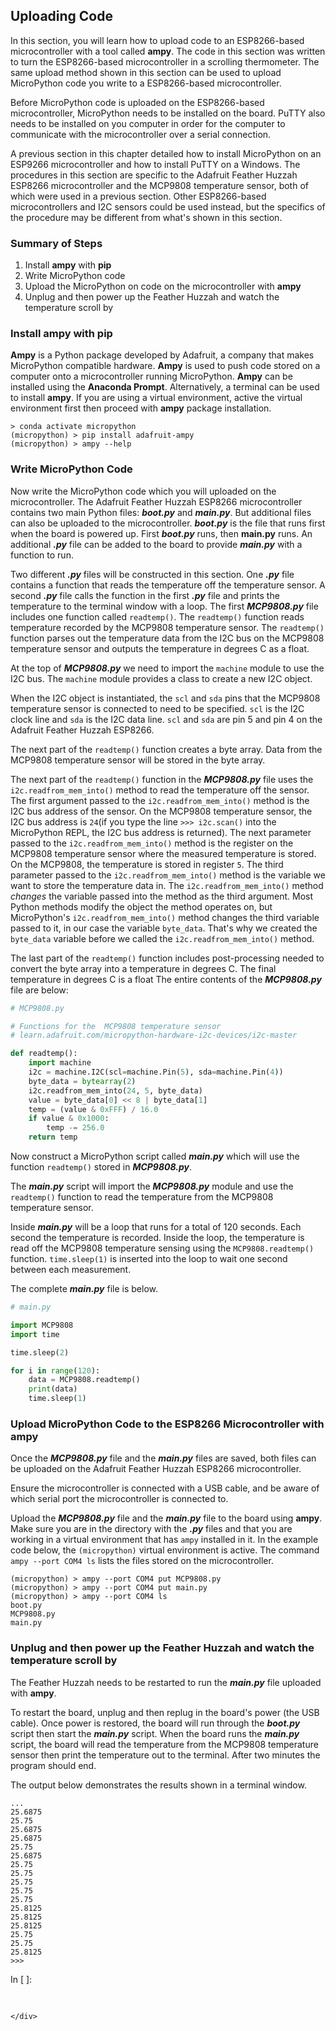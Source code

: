 
## Uploading Code
In this section, you will learn how to upload code to an ESP8266-based microcontroller with a tool called **ampy**. The code in this section was written to turn the ESP8266-based microcontroller in a scrolling thermometer. The same upload method shown in this section can be used to upload MicroPython code you write to a ESP8266-based microcontroller.

Before MicroPython code is uploaded on the ESP8266-based microcontroller, MicroPython needs to be installed on the board. PuTTY also needs to be installed on you computer in order for the computer to communicate with the microcontroller over a serial connection.

A previous section in this chapter detailed how to install MicroPython on an ESP9266 microcontroller and how to install PuTTY on a Windows. The procedures in this section are specific to the Adafruit Feather Huzzah ESP8266 microcontroller and the MCP9808 temperature sensor, both of which were used in a previous section. Other ESP8266-based microcontrollers and I2C sensors could be used instead, but the specifics of the procedure may be different from what's shown in this section.
### Summary of Steps
1. Install **ampy** with **pip**
2. Write MicroPython code 
3. Upload the MicroPython on code on the microcontroller with **ampy**
4. Unplug and then power up the Feather Huzzah and watch the temperature scroll by
### Install ampy with pip

**Ampy** is a Python package developed by Adafruit, a company that makes MicroPython compatible hardware. **Ampy** is used to push code stored on a computer onto a microcontroller running MicroPython. **Ampy** can be installed using the **Anaconda Prompt**. Alternatively, a terminal can be used to install **ampy**. If you are using a virtual environment, active the virtual environment first then proceed with **ampy** package installation.
```text
> conda activate micropython
(micropython) > pip install adafruit-ampy
(micropython) > ampy --help
```
### Write MicroPython Code
Now write the MicroPython code which you will uploaded on the microcontroller. The Adafruit Feather Huzzah ESP8266 microcontroller contains two main Python files: **_boot.py_** and **_main.py_**. But additional files can also be uploaded to the microcontroller. **_boot.py_** is the file that runs first when the board is powered up. First **_boot.py_** runs, then **main.py** runs. An additional **_.py_** file can be added to the board to provide **_main.py_** with a function to run.

Two different **_.py_** files will be constructed in this section. One **_.py_** file contains a function that reads the temperature off the temperature sensor. A second **_.py_** file calls the function in the first **_.py_** file and prints the temperature to the terminal window with a loop.
The first **_MCP9808.py_** file includes one function called ```readtemp()```. The ```readtemp()``` function reads temperature recorded by the MCP9808 temperature sensor.  The ```readtemp()``` function parses out the temperature data from the I2C bus on the MCP9808 temperature sensor and outputs the temperature in degrees C as a float.

At the top of **_MCP9808.py_** we need to import the ```machine``` module to use the I2C bus. The ```machine``` module provides a class to create a new I2C object. 

When the I2C object is instantiated, the ```scl``` and ```sda``` pins that the MCP9808 temperature sensor is connected to need to be specified. ```scl``` is the I2C clock line and ```sda``` is the I2C data line.  ```scl``` and ```sda```  are pin 5 and pin 4 on the Adafruit Feather Huzzah ESP8266. 

The next part of the ```readtemp()``` function creates a byte array. Data from the MCP9808 temperature sensor will be stored in the byte array. 

The next part of the ```readtemp()``` function in the **_MCP9808.py_** file uses the ```i2c.readfrom_mem_into()``` method to read the temperature off the sensor. The first argument passed to the ```i2c.readfrom_mem_into()``` method is the I2C bus address of the sensor. On the MCP9808 temperature sensor, the I2C bus address is ```24```(if you type the line ```>>> i2c.scan()``` into the MicroPython REPL, the I2C bus address is returned). The next parameter passed to the  ```i2c.readfrom_mem_into()``` method is the register on the MCP9808 temperature sensor where the measured temperature is stored. On the MCP9808, the temperature is stored in register ```5```. The third parameter passed to the  ```i2c.readfrom_mem_into()``` method is the variable we want to store the temperature data in. The ```i2c.readfrom_mem_into()``` method _changes_ the variable passed into the method as the third argument. Most Python methods modify the object the method operates on, but MicroPython's ```i2c.readfrom_mem_into()``` method changes the third variable passed to it, in our case the variable ```byte_data```. That's why we created the ```byte_data``` variable before we called the ```i2c.readfrom_mem_into()``` method. 

The last part of the ```readtemp()``` function includes post-processing needed to convert the byte array into a temperature in degrees C. The final temperature in degrees C is a float
The entire contents of the **_MCP9808.py_** file are below:

```python
# MCP9808.py

# Functions for the  MCP9808 temperature sensor
# learn.adafruit.com/micropython-hardware-i2c-devices/i2c-master

def readtemp():
    import machine
    i2c = machine.I2C(scl=machine.Pin(5), sda=machine.Pin(4))
    byte_data = bytearray(2)
    i2c.readfrom_mem_into(24, 5, byte_data)
    value = byte_data[0] << 8 | byte_data[1]
    temp = (value & 0xFFF) / 16.0
    if value & 0x1000:
        temp -= 256.0
    return temp
```
Now construct a MicroPython script called **_main.py_** which will use the function ```readtemp()``` stored in **_MCP9808.py_**.

The **_main.py_** script will import the **_MCP9808.py_** module and use the ```readtemp()``` function to read the temperature from the MCP9808 temperature sensor. 

Inside **_main.py_** will be a loop that runs  for a total of 120 seconds. Each second the temperature is recorded. Inside the loop, the temperature is read off the MCP9808 temperature sensing using the ```MCP9808.readtemp()``` function.  ```time.sleep(1)``` is inserted into the loop to wait one second between each measurement.

The complete **_main.py_** file is below.

```python
# main.py

import MCP9808
import time

time.sleep(2)

for i in range(120):
    data = MCP9808.readtemp()
    print(data)
    time.sleep(1)
```
### Upload MicroPython Code to the ESP8266 Microcontroller with **ampy**
Once the **_MCP9808.py_** file and the **_main.py_** files are saved, both files can be uploaded on the Adafruit Feather Huzzah ESP8266 microcontroller.

Ensure the microcontroller is connected with a USB cable, and be aware of which serial port the microcontroller is connected to. 

Upload the **_MCP9808.py_** file and the **_main.py_** file to the board using **ampy**. Make sure you are in the directory with the **_.py_** files and that you are working in a virtual environment that has ```ampy``` installed in it. In the example code below, the ```(micropython)``` virtual environment is active. The command ```ampy --port COM4 ls``` lists the files stored on the microcontroller.

```text
(micropython) > ampy --port COM4 put MCP9808.py
(micropython) > ampy --port COM4 put main.py
(micropython) > ampy --port COM4 ls
boot.py
MCP9808.py
main.py
```
### Unplug and then power up the Feather Huzzah and watch the temperature scroll by
The Feather Huzzah needs to be restarted to run the **_main.py_** file uploaded with **ampy**. 

To restart the board, unplug and then replug in the board's power (the USB cable). Once power is restored, the board will run through the **_boot.py_** script then start the **_main.py_** script. When the board runs the **_main.py_** script, the board will read the temperature from the MCP9808 temperature sensor then print the temperature out to the terminal. After two minutes the program should end.

The output below demonstrates the results shown in a terminal window.

```text
...
25.6875
25.75
25.6875
25.6875
25.75
25.6875
25.75
25.75
25.75
25.75
25.75
25.8125
25.8125
25.8125
25.75
25.75
25.8125
>>>
```
<div class="cell border-box-sizing code_cell rendered">
<div class="input">
<div class="prompt input_prompt">In&nbsp;[&nbsp;]:</div>
<div class="inner_cell">
    <div class="input_area">
<div class=" highlight hl-ipython3"><pre><span></span> 
</pre></div>

    </div>
</div>
</div>

</div>
 

